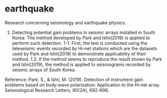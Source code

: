 # earthquake
Research concerning seismology and earthquake physics.

1. Detecting potential gain problems in seismic arrays installed in South Korea. The method developed by Park and Ishii(2019) is applied      to perform such detection.
1-1. First, the test is conducted using the teleseismic events recorded by Hi-net stations which are the datasets used by Park and              Ishii(2019) to demonstrate applicability of their method.
1.2. If the method seems to reproduce the result shown by Park and Ishii(2019), the method is applied to seismograms recorded by seismic        arrays of South Korea.

Reference: Park, S., & Ishii, M. (2019). Detection of instrument gain problems based on body‐wave polarization: Application to the Hi‐net array. Seismological Research Letters, 90(2A), 692-698.
